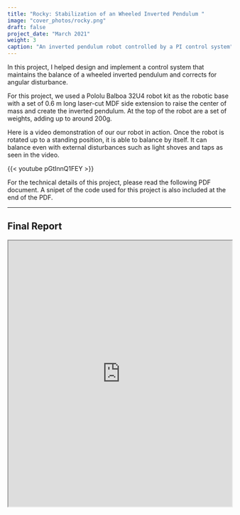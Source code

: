 ```yaml
---
title: "Rocky: Stabilization of an Wheeled Inverted Pendulum "
image: "cover_photos/rocky.png"
draft: false
project_date: "March 2021"
weight: 3
caption: "An inverted pendulum robot controlled by a PI control system"
---
```


In this project, I helped design and implement a control system that maintains the balance of a wheeled inverted pendulum and corrects for angular disturbance.

For this project, we used a Pololu Balboa 32U4 robot kit as the robotic base with a set of 0.6 m long laser-cut MDF side extension to raise the center of mass and create the inverted pendulum. At the top of the robot are a set of weights, adding up to around 200g.

Here is a video demonstration of our our robot in action. Once the robot is rotated up to a standing position, it is able to balance by itself. It can balance even with external disturbances such as light shoves and taps as seen in the video. 

{{< youtube pGtInnQ1FEY >}}

For the technical details of this project, please read the following PDF document. A snipet of the code used for this project is also included at the end of the PDF.

---
## Final Report
<iframe src="https://drive.google.com/file/d/1cSPRIj65SJzSbj1q6CfiKfGYMo6t-ASF/preview" width="100%" height="600" allow="autoplay"></iframe>